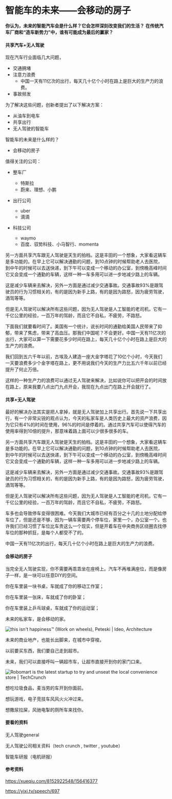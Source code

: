 # 智能车的未来——会移动的房子

**你认为，未来的智能汽车会是什么样？它会怎样深刻改变我们的生活？**
**在传统汽车厂商和“造车新势力”中，谁有可能成为最后的赢家？**





#### 共享汽车+无人驾驶



现在汽车行业面临几大问题，



- 交通拥堵
- 注意力浪费
  - 中国一天有11亿次的出行，每天几十亿个小时在路上是巨大的生产力的浪费。
- 事故频发



为了解决这些问题，创新者提出了以下解决方案：

- 从油车到电车
- 共享出行
- 无人驾驶的智能车



智能车的未来是什么样的？

- 会移动的房子



值得关注的公司：

- 整车厂

  - 特斯拉
  - 蔚来、理想、小鹏

- 出行公司

  - uber
  - 滴滴

- 科技公司

  - waymo
  - 百度、驭势科技、小马智行、momenta

  





另一方面共享汽车跟无人驾驶是天生的拍档。这是丰田的一个想象，大家看这辆车是多功能的。在早上它可以解决通勤的问题，到10点钟的时候帮助老人去医院，到中午的时候可以去送快递，到下午可以变成一个移动的办公室，到傍晚高峰时间它又会变成一个通勤的车辆，这样一种一车多用可以进一步地减少路上的车辆。

这是减少车辆来去解决，另外一方面是通过减少交通事故。交通事故93%是跟驾驶员的行为习惯相关的，有的是因为新手上路，有的是因为路怒，因为疲劳驾驶，酒驾等等。

但是无人驾驶可以解决所有这些问题，因为无人驾驶是人工智能的老司机，它有一千亿公里的经验，一百万年的驾龄，而且它不自私，不疲劳，不路怒。





下面我们就要看时间了。美国有一个统计，说长时间的通勤给美国人民带来了抑郁，带来了焦虑，带来了高血压。那我们中国呢？不会更好。中国一天有11亿次的出行，大家可以算一下需要花多少时间在路上，每天几十亿个小时在路上是巨大的生产力的浪费。

我们回到五六千年以前，古埃及人建造一座大金字塔花了10亿个小时，今天我们一天要浪费多少个金字塔在路上，更不用说我们今天的生产力比五六千年以前已经提升了何止万倍。

这样的一种生产力的浪费可以通过无人驾驶来解决，比如说你可以把开会的时间放在路上，原来我要八点出门九点开会，我现在九点出门在路上开会就行了。





#### 共享+无人驾驶



最好的解决办法其实是把人拿掉，就是无人驾驶加上共享出行。首先说一下共享出行，有一个非常尖锐的观点认为，今天的私家车是人类历史上最大的资产浪费，因为它只有4%的时间在使用，96%的时间是停着的。通过共享汽车可以使得汽车的使用率得到10倍的提升，那意味着路上面可以少很多很多的车。

另一方面共享汽车跟无人驾驶是天生的拍档。这是丰田的一个想象，大家看这辆车是多功能的。在早上它可以解决通勤的问题，到10点钟的时候帮助老人去医院，到中午的时候可以去送快递，到下午可以变成一个移动的办公室，到傍晚高峰时间它又会变成一个通勤的车辆，这样一种一车多用可以进一步地减少路上的车辆。

这是减少车辆来去解决，另外一方面是通过减少交通事故。交通事故93%是跟驾驶员的行为习惯相关的，有的是因为新手上路，有的是因为路怒，因为疲劳驾驶，酒驾等等。

但是无人驾驶可以解决所有这些问题，因为无人驾驶是人工智能的老司机，它有一千亿公里的经验，一百万年的驾龄，而且它不自私，不疲劳，不路怒。

车多也会导致停车变得很困难。今天我们大城市已经有百分之十几的土地分配给停车位了，但是还是不够，因为一辆车需要两个停车位，家里一个，办公室一个。也许我们已经习惯了车位比车贵这么一个现实，但是开着车在中央商务区绕圈去找停车位的那种抓狂，是每个人都受不了的。



中国一天有11亿次的出行，每天几十亿个小时在路上是巨大的生产力的浪费。





#### 会移动的房子

当完全无人驾驶实现，你不需要再乖乖坐在座椅上。汽车不再堆满座位，而是像房子一样，是一块可以任意DIY的空间。

你在车里装一块书桌，车就成了你的移动工作室；

你在车里装一张床，车就成了你的卧室；

你在车里装上乒乓球桌，车就成了你的运动室；

未来的私家车，是会移动的家。

![this isn't happiness™ (Work on wheels), Peteski | Ideo, Architecture](https://i.pinimg.com/originals/b4/62/cc/b462cc53ae3b4baa0f2653c67854966b.jpg)

未来的商业地产，也能长出脚来，在城市中穿梭。

以前要买东西，我们要自己走到超市。

未来，我们可以直接呼叫一辆超市车，让超市直接开到你的家门口来。

![Robomart is the latest startup to try and unseat the local convenience  store | TechCrunch](https://techcrunch.com/wp-content/uploads/2018/01/robomart-studio.jpg?w=1500&crop=1)

想吃垃圾食品，麦当劳的车开到你面前。

想玩游戏，电子竞技车风风火火冲过来。

想撒尿拉屎，风驰电掣的厕所车来找你。

















#### 要看的资料

无人驾驶general

无人驾驶公司相关资料（tech crunch , twitter , youtube）

智能车研报（电机研报）





#### 参考资料

https://xueqiu.com/8152922548/156416377

https://yixi.tv/speech/697



